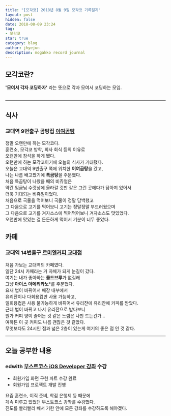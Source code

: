 ```yaml
---
title: "[모각코] 2018년 8월 9일 모각코 기록일지"
layout: post
hidden: false
date: 2018-08-09 23:24
tag:
- 모각코
star: true
category: blog
author: jhyejun
description: mogakko record journal
---
```


## **모각코란?**
**'모여서 각자 코딩하자'** 라는 뜻으로 각자 모여서 코딩하는 모임.<br>
<br>

---

## **식사**
### 교대역 9번출구 곰탕집 **[이여곰탕](https://store.naver.com/restaurants/detail?id=37686772)**<br>
정말 오랜만에 하는 모각코다.<br>
훈련소, 모각코 방학, 회사 회식 등의 이유로<br>
오랜만에 참석을 하게 됐다.<br>
오랜만에 하는 모각코이기에 오늘의 식사가 기대됐다.<br>
오늘은 교대역 9번출구 쪽에 위치한 **어여곰탕**을 갔고,<br>
나는 나름 배고팠기에 **특곰탕**을 주문했다.<br>
처음 특곰탕이 나왔을 때의 비쥬얼은<br>
약간 임금님 수랏상에 올라갈 것만 같은 그런 곳에다가 담아져 있어서<br>
더욱 기대되는 비쥬얼이었다.<br>
처음으로 국물을 먹어보니 국물이 정말 담백했고<br>
그 다음으로 고기를 먹어보니 고기는 정말정말 부드러웠으며<br>
그 다음으로 고기를 겨자소스에 찍어먹어보니 겨자소스도 맛있었다.<br>
오랜만에 맛있는 걸 든든하게 먹어서 기분이 너무 좋았다.<br>

## **카페**
### 교대역 14번출구 **[르미엘커피 교대점](https://store.naver.com/restaurants/detail?id=21884354)**
처음 가보는 교대역의 카페였다.<br>
일단 24시 카페라는 거 자체가 되게 눈길이 갔다.<br>
여기는 내가 좋아하는 **콜드브루**가 없길래<br>
그냥 **아이스 아메리카노***를 주문했다.<br>
요새 법이 바뀌어서 매장 내부에서<br>
유리잔이나 다회용컵만 사용 가능하고,<br>
일회용컵은 사용 불가능하게 바뀌어서 유리잔에 유리잔에 커피를 받았다.<br>
근데 법이 바뀌고 나서 유리잔으로 받다보니<br>
뭔가 커피 양이 줄어든 것 같은 느낌은 나만 드는건가...<br>
여하튼 이 곳 커피도 나름 괜찮은 것 같았다.<br>
무엇보다도 24시인 점과 넓은 2층이 있는게 여기의 좋은 점 인 것 같다.<br>

---

## **오늘 공부한 내용**
### edwith **[부스트코스 iOS Developer 강좌](http://www.edwith.org/boostcourse-ios)** 수강
- 회원가입 화면 구현 파트 수강 완료
- 회원가입 프로젝트 개발 진행

요즘 훈련소, 이직 준비, 학점 은행제 등 때문에<br>
계속 미루고 있었던 부스트코스 강좌를 수강했다.<br>
진도를 빨리빨리 빼서 기한 안에 모든 강좌를 수강하도록 해야겠다.<br>
